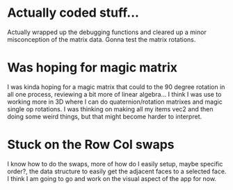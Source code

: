 # Actually coded stuff...
Actually wrapped up the debugging functions and cleared up a minor misconception of the matrix data. Gonna test the matrix rotations.

# Was hoping for magic matrix
I was kinda hoping for a magic matrix that could to the 90 degree rotation in all one process, reviewing a bit more of linear algebra... I think I was use to working more in 3D where I can do quaternion/rotation matrixes and magic single op rotations. I was thinking on making all my items vec2 and then doing some weird things, but that might become harder to interpret.

# Stuck on the Row Col swaps
I know how to do the swaps, more of how do I easily setup, maybe specific order?, the data structure to easily get the adjacent faces to a selected face. I think I am going to go and work on the visual aspect of the app for now.
